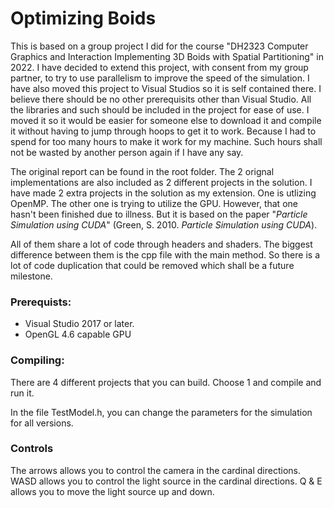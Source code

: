 # Optimizing Boids
This is based on a group project I did for the course "DH2323 Computer Graphics and Interaction Implementing 3D Boids with Spatial Partitioning" in 2022.
I have decided to extend this project, with consent from my group partner, to try to use parallelism to improve the speed of the simulation.
I have also moved this project to Visual Studios so it is self contained there.
I believe there should be no other prerequisits other than Visual Studio.
All the libraries and such should be included in the project for ease of use.
I moved it so it would be easier for someone else to download it and compile it without having to jump through hoops to get it to work.
Because I had to spend for too many hours to make it work for my machine.
Such hours shall not be wasted by another person again if I have any say.

The original report can be found in the root folder.
The 2 orignal implementations are also included as 2 different projects in the solution.
I have made 2 extra projects in the solution as my extension.
One is utlizing OpenMP.
The other one is trying to utilize the GPU. However, that one hasn't been finished due to illness.
But it is based on the paper "*Particle Simulation using CUDA*" (Green, S. 2010. *Particle Simulation using CUDA*).

All of them share a lot of code through headers and shaders.
The biggest difference between them is the cpp file with the main method.
So there is a lot of code duplication that could be removed which shall be a future milestone.

### Prerequists:
- Visual Studio 2017 or later.
- OpenGL 4.6 capable GPU

### Compiling:
There are 4 different projects that you can build.
Choose 1 and compile and run it.

In the file TestModel.h, you can change the parameters for the simulation for all versions.

### Controls
The arrows allows you to control the camera in the cardinal directions.
WASD allows you to control the light source in the cardinal directions.
Q & E allows you to move the light source up and down.